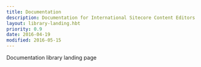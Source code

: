 ```yaml
---
title: Documentation
description: Documentation for International Sitecore Content Editors
layout: library-landing.hbt
priority: 0.9
date: 2016-04-19
modified: 2016-05-15
---
```


Documentation library landing page

